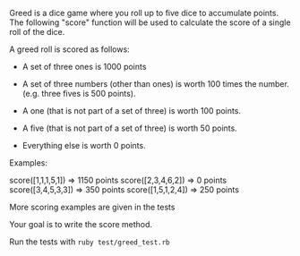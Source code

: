 Greed is a dice game where you roll up to five dice to accumulate
points.  The following "score" function will be used to calculate the
score of a single roll of the dice.

A greed roll is scored as follows:

* A set of three ones is 1000 points

* A set of three numbers (other than ones) is worth 100 times the
number. (e.g. three fives is 500 points).

* A one (that is not part of a set of three) is worth 100 points.

* A five (that is not part of a set of three) is worth 50 points.

* Everything else is worth 0 points.


Examples:

score([1,1,1,5,1]) => 1150 points
score([2,3,4,6,2]) => 0 points
score([3,4,5,3,3]) => 350 points
score([1,5,1,2,4]) => 250 points

More scoring examples are given in the tests

Your goal is to write the score method.

Run the tests with `ruby test/greed_test.rb`
